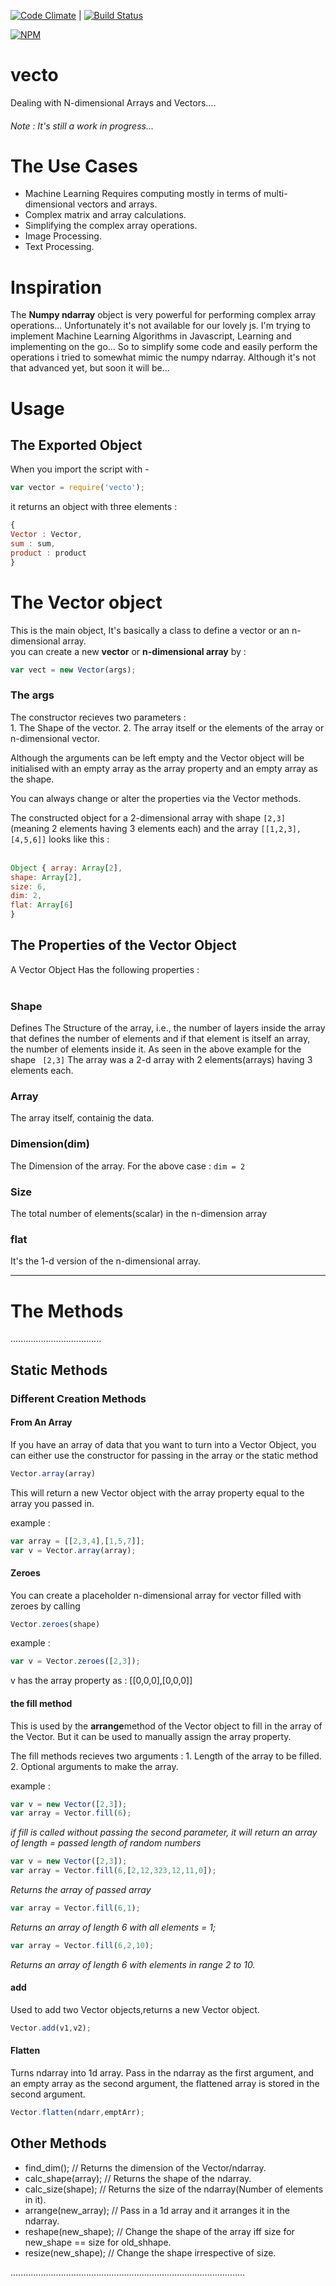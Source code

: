 [![Code Climate](https://codeclimate.com/github/AbT10/vecto/badges/gpa.svg)](https://codeclimate.com/github/AbT10/vecto) | [![Build Status](https://travis-ci.org/AbT10/vecto.svg?branch=master)](https://travis-ci.org/AbT10/vecto)

[![NPM](https://nodei.co/npm/vecto.png)](https://npmjs.org/package/vecto)

# vecto 
Dealing with N-dimensional Arrays and Vectors....<br />
<h6>Note : It's still a work in progress...</h6>

# The Use Cases

* Machine Learning Requires computing mostly in terms of multi-dimensional vectors and arrays.
* Complex matrix and array calculations.
* Simplifying the complex array operations.
* Image Processing.
* Text Processing.


# Inspiration 

<p>
The <b>Numpy ndarray</b> object is very powerful for performing complex array operations... Unfortunately it's not available for our lovely js.
I'm trying to implement Machine Learning Algorithms in Javascript, Learning and implementing on the go...
So to simplify some code and easily perform the operations i tried to somewhat mimic the numpy ndarray.
Although it's not that advanced yet, but soon it will be...
</p>

# Usage

<h2><b> The Exported Object </b></h2>

<p> When you import the script with - </p>

```js
var vector = require('vecto');
```

it returns an object with three elements : 

```js
{
Vector : Vector,
sum : sum,
product : product
}
```

<h1><b> The Vector object </b></h1>

<p> This is the main object, It's basically a class to define a vector or an n-dimensional array.
<br />
you can create a new <b>vector</b> or <b>n-dimensional array</b> by : 
</p>

```js
var vect = new Vector(args);
```


<h3> <b> The args </b></h3>
<p>
The constructor recieves two parameters : <br />
1. The Shape of the vector.
2. The array itself or the elements of the array or n-dimensional vector.

Although the arguments can be left empty and the Vector object will be initialised with an empty array as the array property and an empty array as the shape.

You can always change or alter the properties via the Vector methods.

</p>

The constructed object for a 2-dimensional array with shape ``` [2,3] ``` 
(meaning 2 elements having 3 elements each)
and the array ``` [[1,2,3],[4,5,6]] ``` looks like this : <br /><br />
```js
Object { array: Array[2], 
shape: Array[2], 
size: 6, 
dim: 2, 
flat: Array[6] 
}
```

<h2><b>The Properties of the Vector Object</b></h2>

A Vector Object Has the following properties : <br />
<br />
<h3><b>Shape</b></h3>

Defines The Structure of the array, i.e., the number of layers inside the array that defines the number of elements and if that element is itself an array, the number of elements inside it.
As seen in the above example for the shape ``` [2,3]``` The array was a 2-d array with 2 elements(arrays) having 3 elements each.

<h3><b>Array</b></h3>

The array itself, containig the data.

<h3><b>Dimension(dim)</b></h3>

The Dimension of the array. For the above case : ``` dim = 2 ```

<h3><b>Size</b></h3>

The total number of elements(scalar) in the n-dimension array

<h3><b>flat</b></h3>

It's the 1-d version of the n-dimensional array.

***************************************************************************************************************************************

<h1><b> The Methods </b></h1>
....................................

<h2><b>Static Methods</b></h2>

<h3><b>Different Creation Methods</b></h3>

<h4>From An Array</h4>

If you have an array of data that you want to turn into a Vector Object, you can either use the
constructor for passing in the array or the static method
```js
Vector.array(array)
```

This will return a new Vector object with the array property equal to the array you passed in.

example : 
```js
var array = [[2,3,4],[1,5,7]];
var v = Vector.array(array);
```

<h4>Zeroes</h4>

You can create a placeholder n-dimensional array for vector filled with zeroes by calling
```js
Vector.zeroes(shape)
```

example :
```js
var v = Vector.zeroes([2,3]);
```

v has the array property as : [[0,0,0],[0,0,0]]
<h4>the <b>fill</b> method</h4>

This is used by the <b>arrange</b>method of the Vector object to fill in the array of the Vector.
But it can be used to manually assign the array property.

The fill methods recieves two arguments : 1. Length of the array to be filled.
                                          2. Optional arguments to make the array.

example :

```js
var v = new Vector([2,3]);
var array = Vector.fill(6);
```

<i>if fill is called without passing the second parameter, it will return an array of length = passed length of random numbers   </i>

```js
var v = new Vector([2,3]);
var array = Vector.fill(6,[2,12,323,12,11,0]);
```

<i> Returns the array of passed array</i>

```js
var array = Vector.fill(6,1);
```

<i>Returns an array of length 6 with all elements = 1;</i>

```js
var array = Vector.fill(6,2,10);
```
<i>Returns an array of length 6 with elements in range 2 to 10.</i>

<h4>add</h4>

Used to add two Vector objects,returns a new Vector object.


```js
Vector.add(v1,v2);
```

<h4>Flatten</h4>

Turns ndarray into 1d array. Pass in the ndarray as the first argument, and an empty array as the second argument,
the flattened array is stored in the second argument.

```js
Vector.flatten(ndarr,emptArr);
```


<h2>Other Methods</h2>

* find_dim(); // Returns the dimension of the Vector/ndarray.
* calc_shape(array); // Returns the shape of the ndarray.
* calc_size(shape); // Returns the size of the ndarray(Number of elements in it).
* arrange(new_array); // Pass in a 1d array and it arranges it in the ndarray.
* reshape(new_shape); // Change the shape of the array iff size for new_shape == size for old_shhape.
* resize(new_shape); // Change the shape irrespective of size.


.............................................................................................







